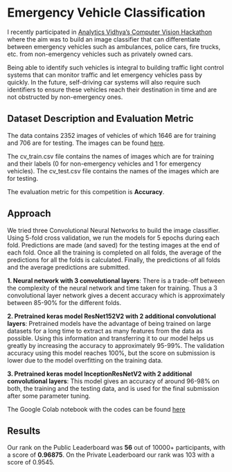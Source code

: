 # Emergency Vehicle Classification
I recently participated in [Analytics Vidhya’s Computer Vision Hackathon]( https://datahack.analyticsvidhya.com/contest/janatahack-computer-vision-hackathon/) where the aim was to build an image classifier that can differentiate between emergency vehicles such as ambulances, police cars, fire trucks, etc. from non-emergency vehicles such as privately owned cars.

Being able to identify such vehicles is integral to building traffic light control systems that can monitor traffic and let emergency vehicles pass by quickly. In the future, self-driving car systems will also require such identifiers to ensure these vehicles reach their destination in time and are not obstructed by non-emergency ones.

## Dataset Description and Evaluation Metric
The data contains 2352 images of vehicles of which 1646 are for training and 706 are for testing. The images can be found [here]( https://drive.google.com/drive/folders/1tbEA55PxB35S4HVUimAuzTw8yIf5gSyv?usp=sharing).

The cv_train.csv file contains the names of images which are for training and their labels (0 for non-emergency vehicles and 1 for emergency vehicles). The cv_test.csv file contains the names of the images which are for testing.

The evaluation metric for this competition is **Accuracy**.

## Approach
We tried three Convolutional Neural Networks to build the image classifier. Using 5-fold cross validation, we run the models for 5 epochs during each fold. Predictions are made (and saved) for the testing images at the end of each fold. Once all the training is completed on all folds, the average of the predictions for all the folds is calculated. Finally, the predictions of all folds and the average predictions are submitted. 

**1. Neural network with 3 convolutional layers**: There is a trade-off between the complexity of the neural network and time taken for training. Thus a 3 convolutional layer network gives a decent accuracy which is approximately between 85-90% for the different folds.

**2. Pretrained keras model ResNet152V2 with 2 additional convolutional layers**: Pretrained models have the advantage of being trained on large datasets for a long time to extract as many features from the data as possible. Using this information and transferring it to our model helps us greatly by increasing the accuracy to approximately 95-99%. The validation accuracy using this model reaches 100%, but the score on submission is lower due to the model overfitting on the training data.

**3. Pretrained keras model InceptionResNetV2 with 2 additional convolutional layers**: This model gives an accuracy of around 96-98% on both, the training and the testing data, and is used for the final submission after some parameter tuning.

The Google Colab notebook with the codes can be found [here](https://colab.research.google.com/drive/1KaCfsqa_AA4YQ3rkc0zrPbSc7cZxXVzz?usp=sharing)

## Results
Our rank on the Public Leaderboard was **56** out of 10000+ participants, with a score of **0.96875**. On the Private Leaderboard our rank was 103 with a score of 0.9545.
